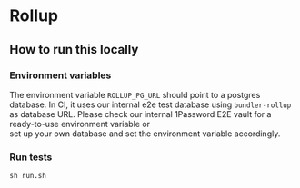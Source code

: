# Rollup

## How to run this locally

### Environment variables

The environment variable `ROLLUP_PG_URL` should point to a postgres database.
In CI, it uses our internal e2e test database using `bundler-rollup` as database URL.
Please check our internal 1Password E2E vault for a ready-to-use environment variable or  
set up your own database and set the environment variable accordingly.

### Run tests

```shell script
sh run.sh
```
